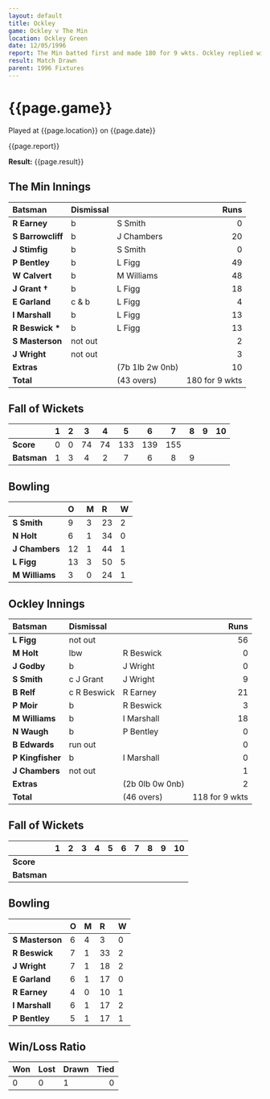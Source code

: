 ```yaml
---
layout: default
title: Ockley
game: Ockley v The Min
location: Ockley Green
date: 12/05/1996
report: The Min batted first and made 180 for 9 wkts. Ockley replied with 118 for 9 wkts
result: Match Drawn
parent: 1996 Fixtures
---
```


# {{page.game}}

Played at {{page.location}} on {{page.date}}

{{page.report}}

**Result:** {{page.result}}

## The Min Innings

| Batsman | Dismissal |  | Runs |
|:---|:---|---|---:|
| **R Earney** | b | S Smith | 0 |
| **S Barrowcliff** | b | J Chambers | 20 |
| **J Stimfig** | b | S Smith | 0 |
| **P Bentley** | b | L Figg | 49 |
| **W Calvert** | b | M Williams | 48 |
| **J Grant &#8224;** | b | L Figg | 18 |
| **E Garland** | c & b | L Figg | 4 |
| **I Marshall** | b | L Figg | 13 |
| **R Beswick &#42;** | b | L Figg | 13 |
| **S Masterson** | not out |  | 2 |
| **J Wright** | not out |  | 3 |
| **Extras** | | (7b 1lb 2w 0nb) | 10 |
| **Total** | | (43 overs) | 180 for 9 wkts |

## Fall of Wickets

| | 1 | 2 | 3 | 4 | 5 | 6 | 7 | 8 | 9 | 10 |
|---|:---:|:---:|:---:|:---:|:---:|:---:|:---:|:---:|:---:|:---:|
| **Score** | 0 | 0 | 74 | 74 | 133 | 139 | 155 |  |  |  |
| **Batsman** | 1 | 3 | 4 | 2 | 7 | 6 | 8 | 9 |  |  |

## Bowling

| | O | M | R | W |
|---|:---|:---|:---|:---|
| **S Smith** | 9 | 3 | 23 | 2 |
| **N Holt** | 6 | 1 | 34 | 0 |
| **J Chambers** | 12 | 1 | 44 | 1 |
| **L Figg** | 13 | 3 | 50 | 5 |
| **M Williams** | 3 | 0 | 24 | 1 |

## Ockley Innings

| Batsman | Dismissal |  | Runs |
|:---|:---|---|---:|
| **L Figg** | not out |  | 56 |
| **M Holt** | lbw | R Beswick | 0 |
| **J Godby** | b | J Wright | 0 |
| **S Smith** | c J Grant | J Wright | 9 |
| **B Relf** | c R Beswick | R Earney | 21 |
| **P Moir** | b | R Beswick | 3 |
| **M Williams** | b | I Marshall | 18 |
| **N Waugh** | b | P Bentley | 0 |
| **B Edwards** | run out |  | 0 |
| **P Kingfisher** | b | I Marshall | 0 |
| **J Chambers** | not out |  | 1 |
| **Extras** | | (2b 0lb 0w 0nb) | 2 |
| **Total** | | (46 overs) | 118 for 9 wkts |

## Fall of Wickets

| | 1 | 2 | 3 | 4 | 5 | 6 | 7 | 8 | 9 | 10 |
|---|:---:|:---:|:---:|:---:|:---:|:---:|:---:|:---:|:---:|:---:|
| **Score** |  |  |  |  |  |  |  |  |  |  |
| **Batsman** |  |  |  |  |  |  |  |  |  |  |

## Bowling

| | O | M | R | W |
|---|:---|:---|:---|:---|
| **S Masterson** | 6 | 4 | 3 | 0 |
| **R Beswick** | 7 | 1 | 33 | 2 |
| **J Wright** | 7 | 1 | 18 | 2 |
| **E Garland** | 6 | 1 | 17 | 0 |
| **R Earney** | 4 | 0 | 10 | 1 |
| **I Marshall** | 6 | 1 | 17 | 2 |
| **P Bentley** | 5 | 1 | 17 | 1 |

## Win/Loss Ratio

| Won | Lost | Drawn | Tied |
|:---|:---|:---|---:|
| 0 | 0 | 1 | 0 |